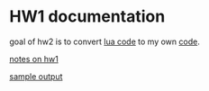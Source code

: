 # HW1 documentation

goal of hw2 is to convert
[lua code](https://github.com/timm/tested/blob/main/src/script.lua)
to my own [code](../src/hw1/).

[notes on hw1](https://github.com/timm/tested/blob/main/docs/onScript.md)

[sample output](../etc/out/hw1.out)
